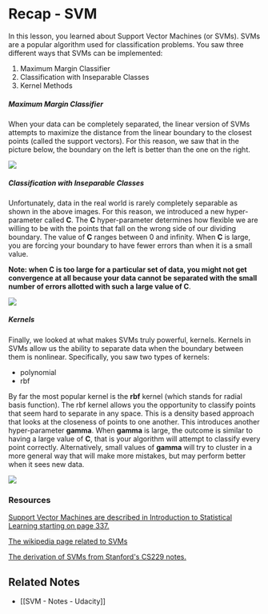 # Recap - SVM

In this lesson, you learned about Support Vector Machines (or SVMs). SVMs are a popular algorithm used for classification problems. You saw three different ways that SVMs can be implemented:

1.  Maximum Margin Classifier
2.  Classification with Inseparable Classes
3.  Kernel Methods

##### Maximum Margin Classifier

When your data can be completely separated, the linear version of SVMs attempts to maximize the distance from the linear boundary to the closest points (called the support vectors). For this reason, we saw that in the picture below, the boundary on the left is better than the one on the right.

![](https://video.udacity-data.com/topher/2018/June/5b1337e8_screen-shot-2018-06-02-at-5.34.36-pm/screen-shot-2018-06-02-at-5.34.36-pm.png)

##### Classification with Inseparable Classes

Unfortunately, data in the real world is rarely completely separable as shown in the above images. For this reason, we introduced a new hyper-parameter called **C**. The **C** hyper-parameter determines how flexible we are willing to be with the points that fall on the wrong side of our dividing boundary. The value of **C** ranges between 0 and infinity. When **C** is large, you are forcing your boundary to have fewer errors than when it is a small value.

**Note: when C is too large for a particular set of data, you might not get convergence at all because your data cannot be separated with the small number of errors allotted with such a large value of C**.

![](https://video.udacity-data.com/topher/2018/June/5b133bfb_screen-shot-2018-06-02-at-5.52.44-pm/screen-shot-2018-06-02-at-5.52.44-pm.png)

##### Kernels

Finally, we looked at what makes SVMs truly powerful, kernels. Kernels in SVMs allow us the ability to separate data when the boundary between them is nonlinear. Specifically, you saw two types of kernels:

-   polynomial
-   rbf

By far the most popular kernel is the **rbf** kernel (which stands for radial basis function). The rbf kernel allows you the opportunity to classify points that seem hard to separate in any space. This is a density based approach that looks at the closeness of points to one another. This introduces another hyper-parameter **gamma**. When **gamma** is large, the outcome is similar to having a large value of **C**, that is your algorithm will attempt to classify every point correctly. Alternatively, small values of **gamma** will try to cluster in a more general way that will make more mistakes, but may perform better when it sees new data.

![](https://video.udacity-data.com/topher/2018/June/5b133ff6_screen-shot-2018-06-02-at-6.07.54-pm/screen-shot-2018-06-02-at-6.07.54-pm.png)

### Resources

[Support Vector Machines are described in Introduction to Statistical Learning starting on page 337.](http://www-bcf.usc.edu/~gareth/ISL/ISLR%20First%20Printing.pdf)

[The wikipedia page related to SVMs](https://en.wikipedia.org/wiki/Support_vector_machine)

[The derivation of SVMs from Stanford's CS229 notes.](http://cs229.stanford.edu/notes/cs229-notes3.pdf)

## Related Notes
- [[SVM - Notes - Udacity]]